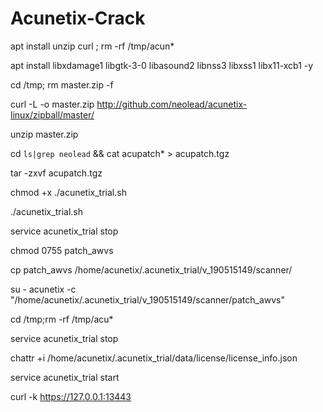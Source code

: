 # Acunetix-Crack

apt install unzip curl ; rm -rf /tmp/acun*

apt install libxdamage1 libgtk-3-0 libasound2 libnss3 libxss1 libx11-xcb1 -y

cd /tmp; rm master.zip -f

curl -L -o master.zip http://github.com/neolead/acunetix-linux/zipball/master/

unzip master.zip

cd `ls|grep neolead` && cat acupatch* > acupatch.tgz

tar -zxvf acupatch.tgz

chmod +x ./acunetix_trial.sh

./acunetix_trial.sh

service acunetix_trial stop

chmod 0755 patch_awvs

cp patch_awvs /home/acunetix/.acunetix_trial/v_190515149/scanner/

su - acunetix -c "/home/acunetix/.acunetix_trial/v_190515149/scanner/patch_awvs"

cd /tmp;rm -rf /tmp/acu*

service acunetix_trial stop

chattr +i /home/acunetix/.acunetix_trial/data/license/license_info.json

service acunetix_trial start

curl -k https://127.0.0.1:13443
